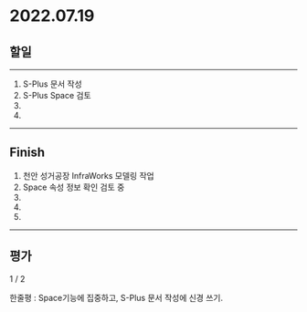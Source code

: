 # 2022.07.19

## 할일

------

1. S-Plus 문서 작성
2. S-Plus Space 검토
3. 
4. 








------

## Finish

1. 천안 성거공장 InfraWorks 모델링 작업
2. Space 속성 정보 확인 검토 중
3. 
4. 
5. 


------

## 평가

  1 / 2

한줄평 : Space기능에 집중하고, S-Plus 문서 작성에 신경 쓰기.